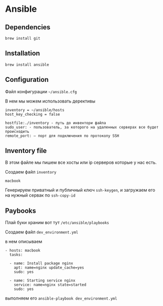 # Ansible 

## Dependencies

```
brew install git
```

## Installation

```
brew install ansible
```

## Configuration

Файл конфигурации `~/ansible.cfg`

В нем мы можем использовать дерективы
```
inventory = ~/ansible/hosts
host_key_checking = false

hostfile:./inventory - путь до инвентори файла
sudo_user: - пользователь, за которого на удаленных серверах все будет происходить
remote_port: — порт для подключения по протоколу SSH
```

## Inventory file

В этом  файле мы пишем все хосты или  ip серверов которые у нас есть.

Создаем файл `inventory`

```
macbook
```

Генерируем приватный и публичный ключ `ssh-keygen`, и загружаем его на нужный сервак по `ssh-copy-id`

## Paybooks

Плай буки храним вот тут `/etc/ansible/playbooks`

Создаем файл `dev_environment.yml`

в нем описываем 
```
- hosts: macbook
  tasks:

  - name: Install package nginx
    apt: name=nginx update_cache=yes
    sudo: yes
 
  - name: Starting service nginx
    service: name=nginx state=started
    sudo: yes
```

выполняем его `ansible-playbook dev_environment.yml`
